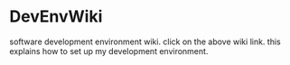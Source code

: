 # DevEnvWiki
software development environment wiki. click on the above wiki link.
this explains how to set up my development environment.
